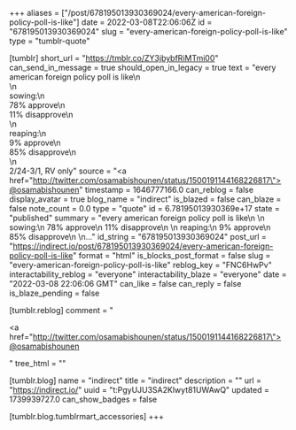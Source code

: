 +++
aliases = ["/post/678195013930369024/every-american-foreign-policy-poll-is-like"]
date = 2022-03-08T22:06:06Z
id = "678195013930369024"
slug = "every-american-foreign-policy-poll-is-like"
type = "tumblr-quote"

[tumblr]
short_url = "https://tmblr.co/ZY3jbybfRiMTmi00"
can_send_in_message = true
should_open_in_legacy = true
text = "every american foreign policy poll is like\n<br/>\n<br/>sowing:\n<br/>78% approve\n<br/>11% disapprove\n<br/>\n<br/>reaping:\n<br/>9% approve\n<br/>85% disapprove\n<br/>\n<br/>2/24-3/1, RV only"
source = "<a href=\"http://twitter.com/osamabishounen/status/1500191144168226817\">@osamabishounen</a>"
timestamp = 1646777166.0
can_reblog = false
display_avatar = true
blog_name = "indirect"
is_blazed = false
can_blaze = false
note_count = 0.0
type = "quote"
id = 6.78195013930369e+17
state = "published"
summary = "every american foreign policy poll is like\n \n sowing:\n 78% approve\n 11% disapprove\n \n reaping:\n 9% approve\n 85% disapprove\n \n..."
id_string = "678195013930369024"
post_url = "https://indirect.io/post/678195013930369024/every-american-foreign-policy-poll-is-like"
format = "html"
is_blocks_post_format = false
slug = "every-american-foreign-policy-poll-is-like"
reblog_key = "FNC6HwPv"
interactability_reblog = "everyone"
interactability_blaze = "everyone"
date = "2022-03-08 22:06:06 GMT"
can_like = false
can_reply = false
is_blaze_pending = false

[tumblr.reblog]
comment = "<p><a href=\"http://twitter.com/osamabishounen/status/1500191144168226817\">@osamabishounen</a></p>"
tree_html = ""

[tumblr.blog]
name = "indirect"
title = "indirect"
description = ""
url = "https://indirect.io/"
uuid = "t:PgyUJU3SA2Klwyt81UWAwQ"
updated = 1739939727.0
can_show_badges = false

[tumblr.blog.tumblrmart_accessories]
+++

